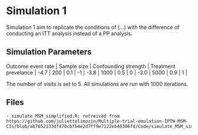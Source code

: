 # Simulation 1

Simulation 1 aim to replicate the conditions of (...) with the difference of conducting an ITT analysis instead of a PP analysis.

## Simulation Parameters

Outcome event rate  | Sample size   | Confounding strength  | Treatment prevelance  |
-4.7                | 200           | 0.1                   | -1                    |
-3.8                | 1000          | 0.5                   | 0                     |
-3.0                | 5000          | 0.9                   | 1                     |

The number of visits is set to 5. All simulations are run with 1000 iterations.

## Files
    - simulate_MSM_simplified.R: retreived from https://github.com/juliettelimozin/Multiple-trial-emulation-IPTW-MSM-CIs/blob/ab7652133df470cbfb4e2d7ff9e7122eb40306fd/Code/simulate_MSM_simplified.R#L5